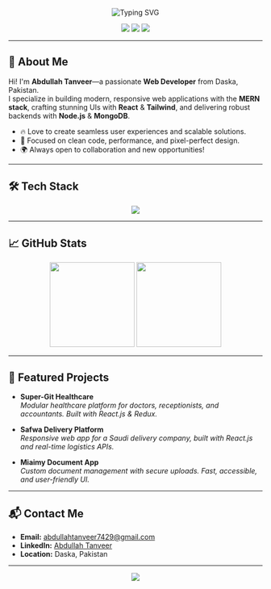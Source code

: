 <!-- Banner -->
<p align="center">
  <img src="https://readme-typing-svg.demolab.com?font=Fira+Code&size=32&pause=1000&color=3b82f6&center=true&vCenter=true&width=650&lines=Hi+%F0%9F%91%8B%2C+I'm+Abdullah+Tanveer!;Let's+build+something+amazing!+%F0%9F%94%A5" alt="Typing SVG" />
</p>

<!-- Socials -->
<p align="center">
  <a href="mailto:abdullahtanveer7429@gmail.com"><img src="https://img.shields.io/badge/-Email-blue?style=for-the-badge&logo=gmail&logoColor=white" /></a>
  <a href="https://www.linkedin.com/in/abdullah-tanveer-772956309/" target="_blank"><img src="https://img.shields.io/badge/-LinkedIn-3b82f6?style=for-the-badge&logo=linkedin&logoColor=white" /></a>
  <a href="https://github.com/Abdullah7498"><img src="https://img.shields.io/badge/-GitHub-181717?style=for-the-badge&logo=github&logoColor=white" /></a>
</p>

---

## 🚀 About Me

Hi! I'm **Abdullah Tanveer**—a passionate **Web Developer** from Daska, Pakistan.  
I specialize in building modern, responsive web applications with the **MERN stack**, crafting stunning UIs with **React** & **Tailwind**, and delivering robust backends with **Node.js** & **MongoDB**.

- 🔥 Love to create seamless user experiences and scalable solutions.
- 🎯 Focused on clean code, performance, and pixel-perfect design.
- 🌍 Always open to collaboration and new opportunities!

---

## 🛠️ Tech Stack

<p align="center">
  <img src="https://skillicons.dev/icons?i=react,redux,nodejs,express,mongodb,js,ts,html,css,tailwind,git,github,vite" />
</p>

---

## 📈 GitHub Stats

<p align="center">
  <img src="https://github-readme-stats.vercel.app/api?username=Abdullah7498&show_icons=true&theme=radical" height="168" />
  <img src="https://github-readme-stats.vercel.app/api/top-langs/?username=Abdullah7498&langs_count=7&layout=compact&theme=radical" height="168"/>
</p>

---

## 🌟 Featured Projects

- **Super-Git Healthcare**  
  _Modular healthcare platform for doctors, receptionists, and accountants. Built with React.js & Redux._

- **Safwa Delivery Platform**  
  _Responsive web app for a Saudi delivery company, built with React.js and real-time logistics APIs._

- **Miaimy Document App**  
  _Custom document management with secure uploads. Fast, accessible, and user-friendly UI._

---

## 📬 Contact Me

- **Email:** abdullahtanveer7429@gmail.com
- **LinkedIn:** [Abdullah Tanveer](https://www.linkedin.com/in/abdullah-tanveer-772956309/)
- **Location:** Daska, Pakistan

---

<p align="center">
  <img src="https://capsule-render.vercel.app/api?type=waving&color=gradient&height=100&section=footer" />
</p>
